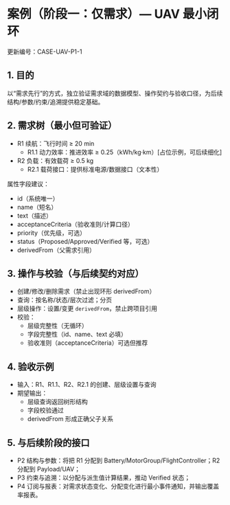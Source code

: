 # 案例（阶段一：仅需求）— UAV 最小闭环

更新编号：CASE-UAV-P1-1

## 1. 目的
以“需求先行”的方式，独立验证需求域的数据模型、操作契约与验收口径，为后续结构/参数/约束/追溯提供稳定基础。

## 2. 需求树（最小但可验证）
- R1 续航：飞行时间 ≥ 20 min
  - R1.1 动力效率：推进效率 ≥ 0.25（kWh/kg·km）[占位示例，可后续细化]
- R2 负载：有效载荷 ≥ 0.5 kg
  - R2.1 载荷接口：提供标准电源/数据接口（文本性）

属性字段建议：
- id（系统唯一）
- name（短名）
- text（描述）
- acceptanceCriteria（验收准则/计算口径）
- priority（优先级，可选）
- status（Proposed/Approved/Verified 等，可选）
- derivedFrom（父需求引用）

## 3. 操作与校验（与后续契约对应）
- 创建/修改/删除需求（禁止出现环形 derivedFrom）
- 查询：按名称/状态/层次过滤；分页
- 层级操作：设置/变更 `derivedFrom`，禁止跨项目引用
- 校验：
  - 层级完整性（无循环）
  - 字段完整性（id、name、text 必填）
  - 验收准则（acceptanceCriteria）可选但推荐

## 4. 验收示例
- 输入：R1、R1.1、R2、R2.1 的创建、层级设置与查询
- 期望输出：
  - 层级查询返回树形结构
  - 字段校验通过
  - derivedFrom 形成正确父子关系

## 5. 与后续阶段的接口
- P2 结构与参数：将把 R1 分配到 Battery/MotorGroup/FlightController；R2 分配到 Payload/UAV；
- P3 约束与追溯：以分配与派生值计算结果，推动 Verified 状态；
- P4 订阅与报表：对需求状态变化、分配变化进行最小事件通知，并输出覆盖率报表。
